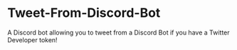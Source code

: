 # Tweet-From-Discord-Bot
A Discord bot allowing you to tweet from a Discord Bot if you have a Twitter Developer token!
